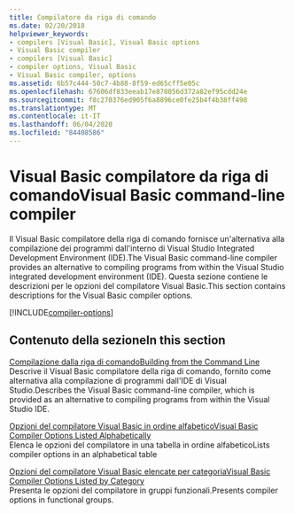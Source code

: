 ```yaml
---
title: Compilatore da riga di comando
ms.date: 02/20/2018
helpviewer_keywords:
- compilers [Visual Basic], Visual Basic options
- Visual Basic compiler
- compilers [Visual Basic]
- compiler options, Visual Basic
- Visual Basic compiler, options
ms.assetid: 6b57c444-50c7-4b88-8f59-ed65cff5e05c
ms.openlocfilehash: 67606df833eeab17e878056d372a82ef95cdd24e
ms.sourcegitcommit: f8c270376ed905f6a8896ce0fe25b4f4b38ff498
ms.translationtype: MT
ms.contentlocale: it-IT
ms.lasthandoff: 06/04/2020
ms.locfileid: "84408586"
---
```

# <a name="visual-basic-command-line-compiler"></a><span data-ttu-id="48dc0-102">Visual Basic compilatore da riga di comando</span><span class="sxs-lookup"><span data-stu-id="48dc0-102">Visual Basic command-line compiler</span></span>

<span data-ttu-id="48dc0-103">Il Visual Basic compilatore della riga di comando fornisce un'alternativa alla compilazione dei programmi dall'interno di Visual Studio Integrated Development Environment (IDE).</span><span class="sxs-lookup"><span data-stu-id="48dc0-103">The Visual Basic command-line compiler provides an alternative to compiling programs from within the Visual Studio integrated development environment (IDE).</span></span> <span data-ttu-id="48dc0-104">Questa sezione contiene le descrizioni per le opzioni del compilatore Visual Basic.</span><span class="sxs-lookup"><span data-stu-id="48dc0-104">This section contains descriptions for the Visual Basic compiler options.</span></span>

[!INCLUDE[compiler-options](~/includes/compiler-options.md)]
  
## <a name="in-this-section"></a><span data-ttu-id="48dc0-105">Contenuto della sezione</span><span class="sxs-lookup"><span data-stu-id="48dc0-105">In this section</span></span>

[<span data-ttu-id="48dc0-106">Compilazione dalla riga di comando</span><span class="sxs-lookup"><span data-stu-id="48dc0-106">Building from the Command Line</span></span>](building-from-the-command-line.md)  
<span data-ttu-id="48dc0-107">Descrive il Visual Basic compilatore della riga di comando, fornito come alternativa alla compilazione di programmi dall'IDE di Visual Studio.</span><span class="sxs-lookup"><span data-stu-id="48dc0-107">Describes the Visual Basic command-line compiler, which is provided as an alternative to compiling programs from within the Visual Studio IDE.</span></span>

[<span data-ttu-id="48dc0-108">Opzioni del compilatore Visual Basic in ordine alfabetico</span><span class="sxs-lookup"><span data-stu-id="48dc0-108">Visual Basic Compiler Options Listed Alphabetically</span></span>](compiler-options-listed-alphabetically.md)  
<span data-ttu-id="48dc0-109">Elenca le opzioni del compilatore in una tabella in ordine alfabetico</span><span class="sxs-lookup"><span data-stu-id="48dc0-109">Lists compiler options in an alphabetical table</span></span>

[<span data-ttu-id="48dc0-110">Opzioni del compilatore Visual Basic elencate per categoria</span><span class="sxs-lookup"><span data-stu-id="48dc0-110">Visual Basic Compiler Options Listed by Category</span></span>](compiler-options-listed-by-category.md)  
<span data-ttu-id="48dc0-111">Presenta le opzioni del compilatore in gruppi funzionali.</span><span class="sxs-lookup"><span data-stu-id="48dc0-111">Presents compiler options in functional groups.</span></span>
  